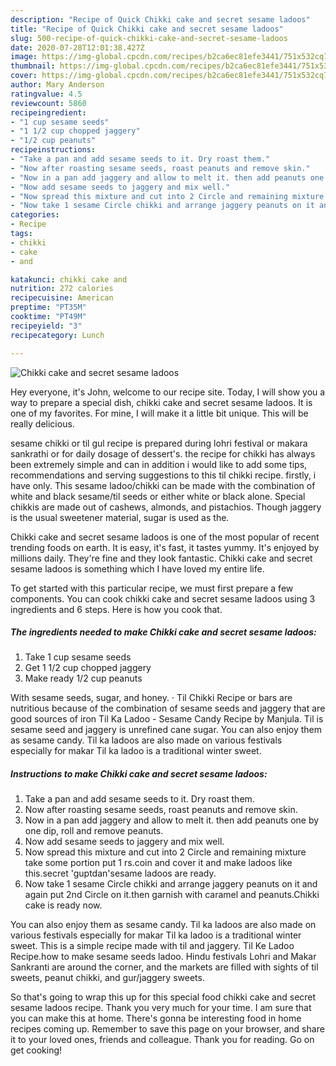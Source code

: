 ```yaml
---
description: "Recipe of Quick Chikki cake and secret sesame ladoos"
title: "Recipe of Quick Chikki cake and secret sesame ladoos"
slug: 500-recipe-of-quick-chikki-cake-and-secret-sesame-ladoos
date: 2020-07-28T12:01:38.427Z
image: https://img-global.cpcdn.com/recipes/b2ca6ec81efe3441/751x532cq70/chikki-cake-and-secret-sesame-ladoos-recipe-main-photo.jpg
thumbnail: https://img-global.cpcdn.com/recipes/b2ca6ec81efe3441/751x532cq70/chikki-cake-and-secret-sesame-ladoos-recipe-main-photo.jpg
cover: https://img-global.cpcdn.com/recipes/b2ca6ec81efe3441/751x532cq70/chikki-cake-and-secret-sesame-ladoos-recipe-main-photo.jpg
author: Mary Anderson
ratingvalue: 4.5
reviewcount: 5860
recipeingredient:
- "1 cup sesame seeds"
- "1 1/2 cup chopped jaggery"
- "1/2 cup peanuts"
recipeinstructions:
- "Take a pan and add sesame seeds to it. Dry roast them."
- "Now after roasting sesame seeds, roast peanuts and remove skin."
- "Now in a pan add jaggery and allow to melt it. then add peanuts one by one dip, roll and remove peanuts."
- "Now add sesame seeds to jaggery and mix well."
- "Now spread this mixture and cut into 2 Circle and remaining mixture take some portion put 1 rs.coin and cover it and make ladoos like this.secret &#39;guptdan&#39;sesame ladoos are ready."
- "Now take 1 sesame Circle chikki and arrange jaggery peanuts on it and again put 2nd Circle on it.then garnish with caramel and peanuts.Chikki cake is ready now."
categories:
- Recipe
tags:
- chikki
- cake
- and

katakunci: chikki cake and 
nutrition: 272 calories
recipecuisine: American
preptime: "PT35M"
cooktime: "PT49M"
recipeyield: "3"
recipecategory: Lunch

---
```



![Chikki cake and secret sesame ladoos](https://img-global.cpcdn.com/recipes/b2ca6ec81efe3441/751x532cq70/chikki-cake-and-secret-sesame-ladoos-recipe-main-photo.jpg)

Hey everyone, it's John, welcome to our recipe site. Today, I will show you a way to prepare a special dish, chikki cake and secret sesame ladoos. It is one of my favorites. For mine, I will make it a little bit unique. This will be really delicious.

sesame chikki or til gul recipe is prepared during lohri festival or makara sankrathi or for daily dosage of dessert&#39;s. the recipe for chikki has always been extremely simple and can in addition i would like to add some tips, recommendations and serving suggestions to this til chikki recipe. firstly, i have only. This sesame ladoo/chikki can be made with the combination of white and black sesame/til seeds or either white or black alone. Special chikkis are made out of cashews, almonds, and pistachios. Though jaggery is the usual sweetener material, sugar is used as the.

Chikki cake and secret sesame ladoos is one of the most popular of recent trending foods on earth. It is easy, it's fast, it tastes yummy. It's enjoyed by millions daily. They're fine and they look fantastic. Chikki cake and secret sesame ladoos is something which I have loved my entire life.


To get started with this particular recipe, we must first prepare a few components. You can cook chikki cake and secret sesame ladoos using 3 ingredients and 6 steps. Here is how you cook that.

<!--inarticleads1-->

##### The ingredients needed to make Chikki cake and secret sesame ladoos:

1. Take 1 cup sesame seeds
1. Get 1 1/2 cup chopped jaggery
1. Make ready 1/2 cup peanuts


With sesame seeds, sugar, and honey. · Til Chikki Recipe or bars are nutritious because of the combination of sesame seeds and jaggery that are good sources of iron Til Ka Ladoo - Sesame Candy Recipe by Manjula. Til is sesame seed and jaggery is unrefined cane sugar. You can also enjoy them as sesame candy. Til ka ladoos are also made on various festivals especially for makar Til ka ladoo is a traditional winter sweet. 

<!--inarticleads2-->

##### Instructions to make Chikki cake and secret sesame ladoos:

1. Take a pan and add sesame seeds to it. Dry roast them.
1. Now after roasting sesame seeds, roast peanuts and remove skin.
1. Now in a pan add jaggery and allow to melt it. then add peanuts one by one dip, roll and remove peanuts.
1. Now add sesame seeds to jaggery and mix well.
1. Now spread this mixture and cut into 2 Circle and remaining mixture take some portion put 1 rs.coin and cover it and make ladoos like this.secret &#39;guptdan&#39;sesame ladoos are ready.
1. Now take 1 sesame Circle chikki and arrange jaggery peanuts on it and again put 2nd Circle on it.then garnish with caramel and peanuts.Chikki cake is ready now.


You can also enjoy them as sesame candy. Til ka ladoos are also made on various festivals especially for makar Til ka ladoo is a traditional winter sweet. This is a simple recipe made with til and jaggery. Til Ke Ladoo Recipe.how to make sesame seeds ladoo. Hindu festivals Lohri and Makar Sankranti are around the corner, and the markets are filled with sights of til sweets, peanut chikki, and gur/jaggery sweets. 

So that's going to wrap this up for this special food chikki cake and secret sesame ladoos recipe. Thank you very much for your time. I am sure that you can make this at home. There's gonna be interesting food in home recipes coming up. Remember to save this page on your browser, and share it to your loved ones, friends and colleague. Thank you for reading. Go on get cooking!
